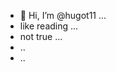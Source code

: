 - 👋 Hi, I’m @hugot11 ...
- like reading ...
- not true ...
- ..
- ..
<!---
hugot11/hugot11 is a ✨ special ✨ repository because its `README.md` (this file) appears on your GitHub profile.
You can click the Preview link to take a look at your changes.
--->
